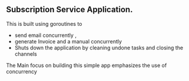 ## Subscription Service Application.
This is built  using goroutines to 
- send email concurrently ,
- generate Invoice and a manual concurrently
- Shuts down the application by cleaning undone tasks and closing the channels 

The Main focus on building this simple app emphasizes the use of concurrency